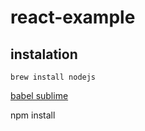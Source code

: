# react-example

## instalation

`brew install nodejs`

[babel sublime](https://github.com/babel/babel-sublime)

npm install